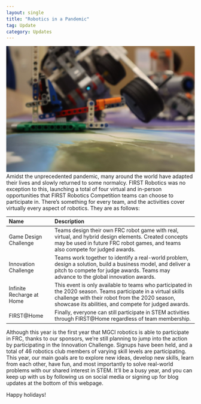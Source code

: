```yaml
---
layout: single
title: "Robotics in a Pandemic"
tag: Update
category: Updates
---
```

![robot with hammer](/assets/images/robot.webp)
Amidst the unprecedented pandemic, many around the world have adapted their lives and slowly returned to some normalcy. FIRST Robotics was no exception to this, launching a total of four virtual and in-person opportunities that FIRST Robotics Competition teams can choose to participate in. There’s something for every team, and the activities cover virtually every aspect of robotics. They are as follows:

|Name|Description|
:--|:--|
|Game Design Challenge|Teams design their own FRC robot game with real, virtual, and hybrid design elements. Created concepts may be used in future FRC robot games, and teams also compete for judged awards.|
|Innovation Challenge|Teams work together to identify a real-world problem, design a solution, build a business model, and deliver a pitch to compete for judge awards. Teams may advance to the global innovation awards.|
|Infinite Recharge at Home|This event is only available to teams who participated in the 2020 season. Teams participate in a virtual skills challenge with their robot from the 2020 season, showcase its abilities, and compete for judged awards.|
|FIRST@Home|Finally, everyone can still participate in STEM activities through FIRST@Home regardless of team membership.|

Although this year is the first year that MGCI robotics is able to participate in FRC, thanks to our sponsors, we’re still planning to jump into the action by participating in the Innovation Challenge. Signups have been held, and a total of 46 robotics club members of varying skill levels are participating. This year, our main goals are to explore new ideas, develop new skills, learn from each other, have fun, and most importantly to solve real-world problems with our shared interest in STEM. It’ll be a busy year, and you can keep up with us by following us on social media or signing up for blog updates at the bottom of this webpage.

Happy holidays!
